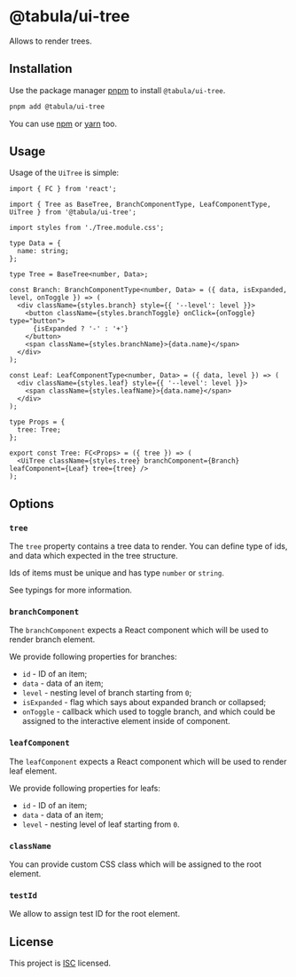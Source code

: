 # @tabula/ui-tree

Allows to render trees.

## Installation

Use the package manager [pnpm](https://pnpm.io) to install `@tabula/ui-tree`.

```bash
pnpm add @tabula/ui-tree
```

You can use [npm](https://npmjs.com) or [yarn](https://yarnpkg.com) too.

## Usage

Usage of the `UiTree` is simple:

```tsx
import { FC } from 'react';

import { Tree as BaseTree, BranchComponentType, LeafComponentType, UiTree } from '@tabula/ui-tree';

import styles from './Tree.module.css';

type Data = {
  name: string;
};

type Tree = BaseTree<number, Data>;

const Branch: BranchComponentType<number, Data> = ({ data, isExpanded, level, onToggle }) => (
  <div className={styles.branch} style={{ '--level': level }}>
    <button className={styles.branchToggle} onClick={onToggle} type="button">
      {isExpanded ? '-' : '+'}
    </button>
    <span className={styles.branchName}>{data.name}</span>
  </div>
);

const Leaf: LeafComponentType<number, Data> = ({ data, level }) => (
  <div className={styles.leaf} style={{ '--level': level }}>
    <span className={styles.leafName}>{data.name}</span>
  </div>
);

type Props = {
  tree: Tree;
};

export const Tree: FC<Props> = ({ tree }) => (
  <UiTree className={styles.tree} branchComponent={Branch} leafComponent={Leaf} tree={tree} />
);
```

## Options

### `tree`

The `tree` property contains a tree data to render. You can define type of ids, and data which expected in the tree
structure.

Ids of items must be unique and has type `number` or `string`.

See typings for more information.

### `branchComponent`

The `branchComponent` expects a React component which will be used to render branch element.

We provide following properties for branches:

- `id` - ID of an item;
- `data` - data of an item;
- `level` - nesting level of branch starting from `0`;
- `isExpanded` - flag which says about expanded branch or collapsed;
- `onToggle` - callback which used to toggle branch, and which could be assigned to the interactive element inside of
  component.

### `leafComponent`

The `leafComponent` expects a React component which will be used to render leaf element.

We provide following properties for leafs:

- `id` - ID of an item;
- `data` - data of an item;
- `level` - nesting level of leaf starting from `0`.

### `className`

You can provide custom CSS class which will be assigned to the root element.

### `testId`

We allow to assign test ID for the root element.

## License

This project is [ISC](https://choosealicense.com/licenses/isc/) licensed.
